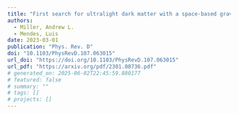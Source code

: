 ```yaml
---
title: "First search for ultralight dark matter with a space-based gravitational-wave antenna: LISA Pathfinder"
authors:
  - Miller, Andrew L.
  - Mendes, Luis
date: 2023-03-01
publication: "Phys. Rev. D"
doi: "10.1103/PhysRevD.107.063015"
url_doi: "https://doi.org/10.1103/PhysRevD.107.063015"
url_pdf: "https://arxiv.org/pdf/2301.08736.pdf"
# generated_on: 2025-06-02T22:45:59.880177
# featured: false
# summary: ""
# tags: []
# projects: []
---
```

